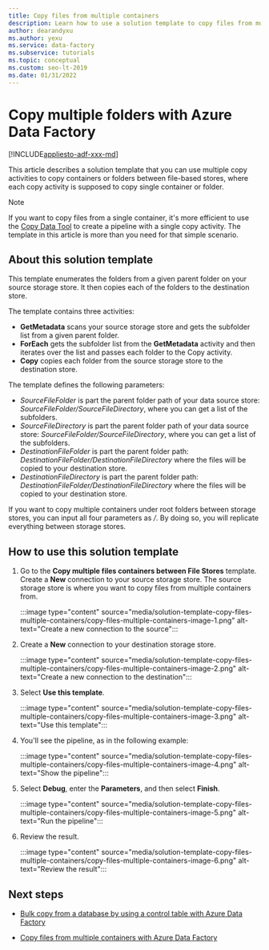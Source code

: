 ```yaml
---
title: Copy files from multiple containers
description: Learn how to use a solution template to copy files from multiple containers by using Azure Data Factory.
author: dearandyxu
ms.author: yexu
ms.service: data-factory
ms.subservice: tutorials
ms.topic: conceptual
ms.custom: seo-lt-2019
ms.date: 01/31/2022
---
```


# Copy multiple folders with Azure Data Factory

[!INCLUDE[appliesto-adf-xxx-md](includes/appliesto-adf-xxx-md.md)]

This article describes a solution template that you can use multiple copy activities to copy containers or folders between file-based stores, where each copy activity is supposed to copy single container or folder. 

> [!NOTE]
> If you want to copy files from a single container, it's more efficient to use the [Copy Data Tool](copy-data-tool.md) to create a pipeline with a single copy activity. The template in this article is more than you need for that simple scenario.

## About this solution template

This template enumerates the folders from a given parent folder on your source storage store. It then copies each of the folders to the destination store.

The template contains three activities:
- **GetMetadata** scans your source storage store and gets the subfolder list from a given parent folder.
- **ForEach** gets the subfolder list from the **GetMetadata** activity and then iterates over the list and passes each folder to the Copy activity.
- **Copy** copies each folder from the source storage store to the destination store.

The template defines the following parameters:
- *SourceFileFolder* is part the parent folder path of your data source store: *SourceFileFolder/SourceFileDirectory*, where you can get a list of the subfolders. 
- *SourceFileDirectory* is part the parent folder path of your data source store: *SourceFileFolder/SourceFileDirectory*, where you can get a list of the subfolders. 
- *DestinationFileFolder* is part the parent folder path: *DestinationFileFolder/DestinationFileDirectory* where the files will be copied to your destination store. 
- *DestinationFileDirectory* is part the parent folder path: *DestinationFileFolder/DestinationFileDirectory* where the files will be copied to your destination store. 

If you want to copy multiple containers under root folders between storage stores, you can input all four parameters as */*. By doing so, you will replicate everything between storage stores.

## How to use this solution template

1. Go to the **Copy multiple files containers between File Stores** template. Create a **New** connection to your source storage store. The source storage store is where you want to copy files from multiple containers from.

    :::image type="content" source="media/solution-template-copy-files-multiple-containers/copy-files-multiple-containers-image-1.png" alt-text="Create a new connection to the source":::

2. Create a **New** connection to your destination storage store.

    :::image type="content" source="media/solution-template-copy-files-multiple-containers/copy-files-multiple-containers-image-2.png" alt-text="Create a new connection to the destination":::

3. Select **Use this template**.

    :::image type="content" source="media/solution-template-copy-files-multiple-containers/copy-files-multiple-containers-image-3.png" alt-text="Use this template":::
	
4. You'll see the pipeline, as in the following example:

    :::image type="content" source="media/solution-template-copy-files-multiple-containers/copy-files-multiple-containers-image-4.png" alt-text="Show the pipeline":::

5. Select **Debug**, enter the **Parameters**, and then select **Finish**.

    :::image type="content" source="media/solution-template-copy-files-multiple-containers/copy-files-multiple-containers-image-5.png" alt-text="Run the pipeline":::

6. Review the result.

    :::image type="content" source="media/solution-template-copy-files-multiple-containers/copy-files-multiple-containers-image-6.png" alt-text="Review the result":::

## Next steps

- [Bulk copy from a database by using a control table with Azure Data Factory](solution-template-bulk-copy-with-control-table.md)

- [Copy files from multiple containers with Azure Data Factory](solution-template-copy-files-multiple-containers.md)
